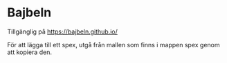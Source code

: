 # Bajbeln

Tillgänglig på https://bajbeln.github.io/


För att lägga till ett spex, utgå från mallen som finns i mappen spex genom att kopiera den.
